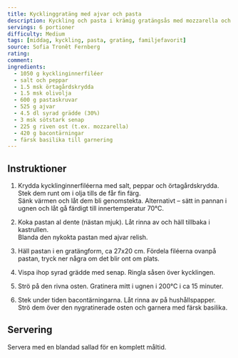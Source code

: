 ```yaml
---
title: Kycklinggratäng med ajvar och pasta
description: Kyckling och pasta i krämig gratängsås med mozzarella och bacon. Hela middagen i en form! En familjefavorit som är enkel att laga.
servings: 6 portioner
difficulty: Medium
tags: [middag, kyckling, pasta, gratäng, familjefavorit]
source: Sofia Tronêt Fernberg
rating: 
comment: 
ingredients:
  - 1050 g kycklinginnerfiléer
  - salt och peppar
  - 1.5 msk örtagårdskrydda
  - 1.5 msk olivolja
  - 600 g pastaskruvar
  - 525 g ajvar
  - 4.5 dl syrad grädde (30%)
  - 3 msk sötstark senap
  - 225 g riven ost (t.ex. mozzarella)
  - 420 g bacontärningar
  - färsk basilika till garnering
---
```


## Instruktioner

1. Krydda kycklinginnerfiléerna med salt, peppar och örtagårdskrydda. Stek dem runt om i olja tills de får fin färg.  
   Sänk värmen och låt dem bli genomstekta. Alternativt – sätt in pannan i ugnen och låt gå färdigt till innertemperatur 70°C.

2. Koka pastan al dente (nästan mjuk). Låt rinna av och häll tillbaka i kastrullen.  
   Blanda den nykokta pastan med ajvar relish.

3. Häll pastan i en gratängform, ca 27x20 cm. Fördela filéerna ovanpå pastan, tryck ner några om det blir ont om plats.

4. Vispa ihop syrad grädde med senap. Ringla såsen över kycklingen.

5. Strö på den rivna osten. Gratinera mitt i ugnen i 200°C i ca 15 minuter.

6. Stek under tiden bacontärningarna. Låt rinna av på hushållspapper.  
   Strö dem över den nygratinerade osten och garnera med färsk basilika.

## Servering

Servera med en blandad sallad för en komplett måltid.
